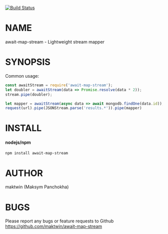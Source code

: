 [![Build Status](https://travis-ci.org/maktwin/await-map-stream.svg?branch=master)](https://travis-ci.org/maktwin/await-map-stream)

# NAME
await-map-stream - Lightweight stream mapper

# SYNOPSIS
Common usage:

```javascript
const awaitStream = require('await-map-stream');
let doubler = awaitStream(data => Promise.resolve(data * 2));
stream.pipe(doubler);

let mapper = awaitStream(async data => await mongodb.findOne(data.id));
request(url).pipe(JSONStream.parse('results.*')).pipe(mapper)
```

# INSTALL

#### nodejs/npm

```bash
npm install await-map-stream
```

# AUTHOR
maktwin (Maksym Panchokha)

# BUGS
Please report any bugs or feature requests to Github https://github.com/maktwin/await-map-stream